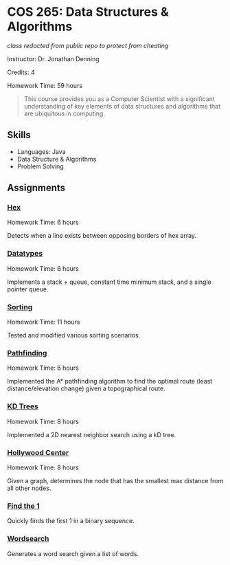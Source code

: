 # COS 265: Data Structures & Algorithms

*class redacted from public repo to protect from cheating*

Instructor: Dr. Jonathan Denning

Credits: 4

Homework Time: 59 hours

> This course provides you as a Computer Scientist with a significant understanding of key elements of data structures and algorithms that are ubiquitous in computing.



## Skills

- Languages: Java
- Data Structure & Algorithms
- Problem Solving

## Assignments

### [Hex](./P01_Hex/)

Homework Time: 6 hours

Detects when a line exists between opposing borders of hex array.

### [Datatypes](./P02_DataTypes)

Homework Time: 6 hours

Implements a stack + queue, constant time minimum stack, and a single pointer queue.

### [Sorting](./P03_Sorting/)

Homework Time: 11 hours

Tested and modified various sorting scenarios.

### [Pathfinding](./P04_Pathfinding/)

Homework Time: 6 hours

Implemented the A* pathfinding algorithm to find the optimal route (least distance/elevation change) given a topographical route.

### [KD Trees](./P05_KDTrees/)

Homework Time: 8 hours

Implemented a 2D nearest neighbor search using a kD tree.

### [Hollywood Center](./P06_HollywoodCenter/)

Homework Time: 8 hours

Given a graph, determines the node that has the smallest max distance from all other nodes.

### [Find the 1](./L01_FindTheOne/)

Quickly finds the first 1 in a binary sequence.

### [Wordsearch](./WordSearch/)

Generates a word search given a list of words.

